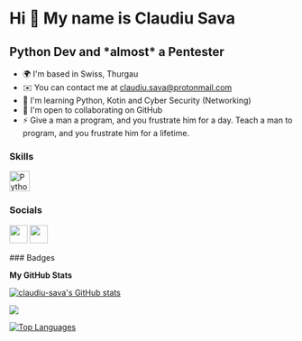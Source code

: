 Hi 👋 My name is Claudiu Sava
=============================

Python Dev and \*almost\* a Pentester
-------------------------------------

* 🌍  I'm based in Swiss, Thurgau
* ✉️  You can contact me at [claudiu.sava@protonmail.com](mailto:claudiu.sava@protonmail.com)
* 🧠  I'm learning Python, Kotin and Cyber Security (Networking)
* 🤝  I'm open to collaborating on GitHub
* ⚡  Give a man a program, and you frustrate him for a day. Teach a man to program, and you frustrate him for a lifetime.

### Skills

<p align="left">
<a href="https://www.python.org/" target="_blank" rel="noreferrer"><img src="https://raw.githubusercontent.com/danielcranney/readme-generator/main/public/icons/skills/python-colored.svg" width="36" height="36" alt="Python" /></a>
</p>

### Socials

<p align="left"> <a href="https://www.github.com/claudiu-sava" target="_blank" rel="noreferrer"><img src="https://raw.githubusercontent.com/danielcranney/readme-generator/main/public/icons/socials/github.svg" width="32" height="32" /></a> <a href="http://www.instagram.com/claudiu.sava03" target="_blank" rel="noreferrer"><img src="https://raw.githubusercontent.com/danielcranney/readme-generator/main/public/icons/socials/instagram.svg" width="32" height="32" /></a></p>
### Badges

<b>My GitHub Stats</b>

<a href="http://www.github.com/claudiu-sava"><img src="https://github-readme-stats.vercel.app/api?username=claudiu-sava&show_icons=true&hide=&count_private=true&title_color=0891b2&text_color=ffffff&icon_color=0891b2&bg_color=1c1917&hide_border=true&show_icons=true" alt="claudiu-sava's GitHub stats" /></a>

<a href="http://www.github.com/claudiu-sava"><img src="https://github-readme-streak-stats.herokuapp.com/?user=claudiu-sava&stroke=ffffff&background=1c1917&ring=0891b2&fire=0891b2&currStreakNum=ffffff&currStreakLabel=0891b2&sideNums=ffffff&sideLabels=ffffff&dates=ffffff&hide_border=true" /></a>

<a href="https://github.com/claudiu-sava" align="left"><img src="https://github-readme-stats.vercel.app/api/top-langs/?username=claudiu-sava&langs_count=10&title_color=0891b2&text_color=ffffff&icon_color=0891b2&bg_color=1c1917&hide_border=true&locale=en&custom_title=Top%20%Languages" alt="Top Languages" /></a>
